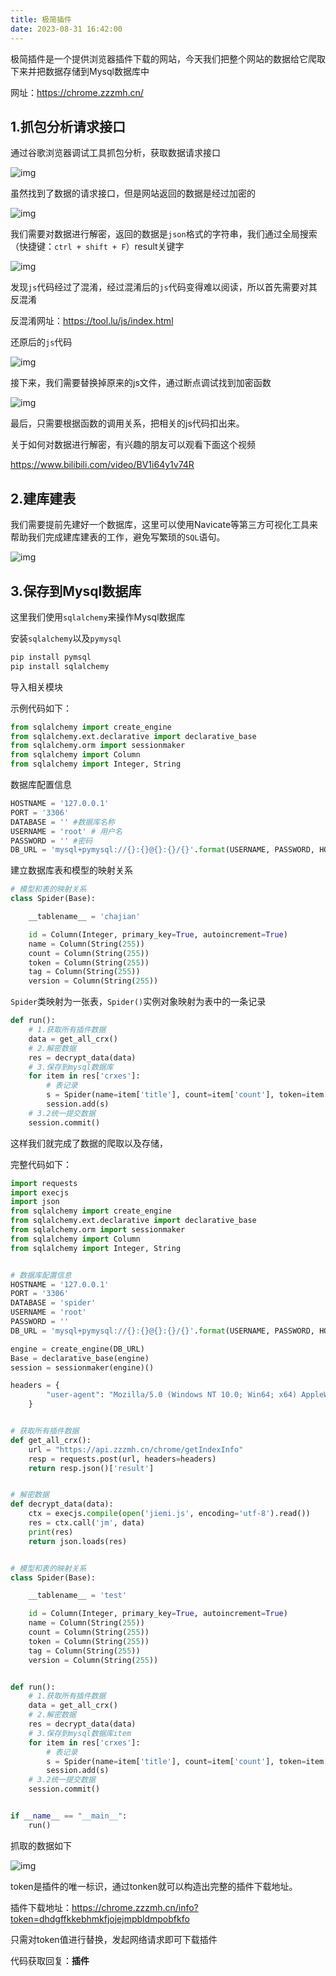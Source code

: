```yaml
---
title: 极简插件
date: 2023-08-31 16:42:00
---
```


极简插件是一个提供浏览器插件下载的网站，今天我们把整个网站的数据给它爬取下来并把数据存储到Mysql数据库中



网址：https://chrome.zzzmh.cn/



## 1.抓包分析请求接口



通过谷歌浏览器调试工具抓包分析，获取数据请求接口



![img](https://gitee.com/gmbjzg/xybc_gzh/raw/master/2021-6-22/1624332480960-image.png)



虽然找到了数据的请求接口，但是网站返回的数据是经过加密的



![img](https://gitee.com/gmbjzg/xybc_gzh/raw/master/2021-6-22/1624332684557-image.png)



我们需要对数据进行解密，返回的数据是`json`格式的字符串，我们通过全局搜索（快捷键：`ctrl + shift + F`）result关键字



![img](https://gitee.com/gmbjzg/xybc_gzh/raw/master/2021-6-22/1624335741473-image.png)



发现`js`代码经过了混淆，经过混淆后的`js`代码变得难以阅读，所以首先需要对其反混淆



反混淆网址：https://tool.lu/js/index.html



还原后的`js`代码



![img](https://gitee.com/gmbjzg/xybc_gzh/raw/master/2021-6-22/1624335989544-image.png)



接下来，我们需要替换掉原来的js文件，通过断点调试找到加密函数



![img](https://gitee.com/gmbjzg/xybc_gzh/raw/master/2021-6-22/1624338177568-image.png)



最后，只需要根据函数的调用关系，把相关的js代码扣出来。



关于如何对数据进行解密，有兴趣的朋友可以观看下面这个视频



https://www.bilibili.com/video/BV1i64y1v74R



## 2.建库建表



我们需要提前先建好一个数据库，这里可以使用Navicate等第三方可视化工具来帮助我们完成建库建表的工作，避免写繁琐的`SQL`语句。



![img](https://gitee.com/gmbjzg/xybc_gzh/raw/master/2021-6-22/1624335035850-image.png)



## 3.保存到Mysql数据库



这里我们使用`sqlalchemy`来操作Mysql数据库



安装`sqlalchemy`以及`pymysql`



```python
pip install pymsql
pip install sqlalchemy
```



导入相关模块



示例代码如下：



```python
from sqlalchemy import create_engine
from sqlalchemy.ext.declarative import declarative_base
from sqlalchemy.orm import sessionmaker
from sqlalchemy import Column
from sqlalchemy import Integer, String
```



数据库配置信息



```python
HOSTNAME = '127.0.0.1'
PORT = '3306'
DATABASE = '' #数据库名称
USERNAME = 'root' # 用户名
PASSWORD = '' #密码
DB_URL = 'mysql+pymysql://{}:{}@{}:{}/{}'.format(USERNAME, PASSWORD, HOSTNAME, PORT, DATABASE)
```



建立数据库表和模型的映射关系



```python
# 模型和表的映射关系
class Spider(Base):

    __tablename__ = 'chajian'

    id = Column(Integer, primary_key=True, autoincrement=True)
    name = Column(String(255))
    count = Column(String(255))
    token = Column(String(255))
    tag = Column(String(255))
    version = Column(String(255))
```



`Spider`类映射为一张表，`Spider()`实例对象映射为表中的一条记录



```python
def run():
    # 1.获取所有插件数据
    data = get_all_crx()
    # 2.解密数据
    res = decrypt_data(data)
    # 3.保存到mysql数据库
    for item in res['crxes']:
        # 表记录
        s = Spider(name=item['title'], count=item['count'], token=item['token'], tag=item['tag'], version=item['version'])
        session.add(s)
    # 3.2统一提交数据
    session.commit()
```



这样我们就完成了数据的爬取以及存储，



完整代码如下：



```python
import requests
import execjs
import json
from sqlalchemy import create_engine
from sqlalchemy.ext.declarative import declarative_base
from sqlalchemy.orm import sessionmaker
from sqlalchemy import Column
from sqlalchemy import Integer, String


# 数据库配置信息
HOSTNAME = '127.0.0.1'
PORT = '3306'
DATABASE = 'spider'
USERNAME = 'root'
PASSWORD = ''
DB_URL = 'mysql+pymysql://{}:{}@{}:{}/{}'.format(USERNAME, PASSWORD, HOSTNAME, PORT, DATABASE)

engine = create_engine(DB_URL)
Base = declarative_base(engine)
session = sessionmaker(engine)()

headers = {
        "user-agent": "Mozilla/5.0 (Windows NT 10.0; Win64; x64) AppleWebKit/537.36 (KHTML, like Gecko) Chrome/91.0.4472.106 Safari/537.36te "
    }


# 获取所有插件数据
def get_all_crx():
    url = "https://api.zzzmh.cn/chrome/getIndexInfo"
    resp = requests.post(url, headers=headers)
    return resp.json()['result']


# 解密数据
def decrypt_data(data):
    ctx = execjs.compile(open('jiemi.js', encoding='utf-8').read())
    res = ctx.call('jm', data)
    print(res)
    return json.loads(res)


# 模型和表的映射关系
class Spider(Base):

    __tablename__ = 'test'

    id = Column(Integer, primary_key=True, autoincrement=True)
    name = Column(String(255))
    count = Column(String(255))
    token = Column(String(255))
    tag = Column(String(255))
    version = Column(String(255))


def run():
    # 1.获取所有插件数据
    data = get_all_crx()
    # 2.解密数据
    res = decrypt_data(data)
    # 3.保存到mysql数据库item
    for item in res['crxes']:
        # 表记录
        s = Spider(name=item['title'], count=item['count'], token=item['token'], tag=item['tag'], version=item['version'])
        session.add(s)
    # 3.2统一提交数据
    session.commit()


if __name__ == "__main__":
    run()
```



抓取的数据如下



![img](https://gitee.com/gmbjzg/xybc_gzh/raw/master/2021-6-22/1624339285601-image.png)



token是插件的唯一标识，通过tonken就可以构造出完整的插件下载地址。



插件下载地址：https://chrome.zzzmh.cn/info?token=dhdgffkkebhmkfjojejmpbldmpobfkfo



只需对token值进行替换，发起网络请求即可下载插件



代码获取回复：**插件**
